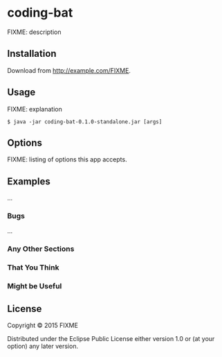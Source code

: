 # coding-bat

FIXME: description

## Installation

Download from http://example.com/FIXME.

## Usage

FIXME: explanation

    $ java -jar coding-bat-0.1.0-standalone.jar [args]

## Options

FIXME: listing of options this app accepts.

## Examples

...

### Bugs

...

### Any Other Sections
### That You Think
### Might be Useful

## License

Copyright © 2015 FIXME

Distributed under the Eclipse Public License either version 1.0 or (at
your option) any later version.
